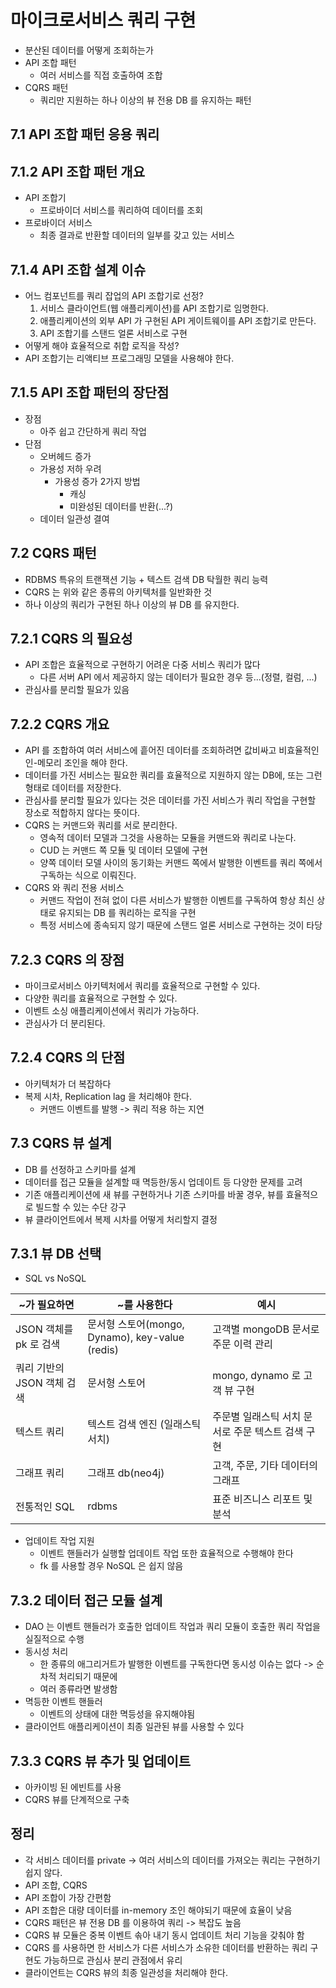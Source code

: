 # 마이크로서비스 쿼리 구현
- 분산된 데이터를 어떻게 조회하는가
- API 조합 패턴
  - 여러 서비스를 직접 호출하여 조합
- CQRS 패턴
  - 쿼리만 지원하는 하나 이상의 뷰 전용 DB 를 유지하는 패턴

## 7.1 API 조합 패턴 응용 쿼리

## 7.1.2 API 조합 패턴 개요
- API 조합기
  - 프로바이더 서비스를 쿼리하여 데이터를 조회
- 프로바이더 서비스
  - 최종 결과로 반환할 데이터의 일부를 갖고 있는 서비스

## 7.1.4 API 조합 설계 이슈
- 어느 컴포넌트를 쿼리 잡업의 API 조합기로 선정?
  1. 서비스 클라이언트(웹 애플리케이션)를 API 조합기로 임명한다.
  2. 애플리케이션의 외부 API 가 구현된 API 게이트웨이를 API 조합기로 만든다.
  3. API 조합기를 스탠드 얼론 서비스로 구현
- 어떻게 해야 효율적으로 취합 로직을 작성?
- API 조합기는 리액티브 프로그래밍 모델을 사용해야 한다.

## 7.1.5 API 조합 패턴의 장단점
- 장점
  - 아주 쉽고 간단하게 쿼리 작업
- 단점
  - 오버헤드 증가
  - 가용성 저하 우려
    - 가용성 증가 2가지 방법
      - 캐싱
      - 미완성된 데이터를 반환(...?)
  - 데이터 일관성 결여

## 7.2 CQRS 패턴
- RDBMS 특유의 트랜잭션 기능 + 텍스트 검색 DB 탁월한 쿼리 능력
- CQRS 는 위와 같은 종류의 아키텍처를 일반화한 것
- 하나 이상의 쿼리가 구현된 하나 이상의 뷰 DB 를 유지한다.

## 7.2.1 CQRS 의 필요성
- API 조합은 효율적으로 구현하기 어려운 다중 서비스 쿼리가 많다
  - 다른 서버 API 에서 제공하지 않는 데이터가 필요한 경우 등...(정렬, 컬럼, ...)
- 관심사를 분리할 필요가 있음

## 7.2.2 CQRS 개요
- API 를 조합하여 여러 서비스에 흩어진 데이터를 조회하려면 값비싸고 비효율적인 인-메모리 조인을 해야 한다.
- 데이터를 가진 서비스는 필요한 쿼리를 효율적으로 지원하지 않는 DB에, 또는 그런 형태로 데이터를 저장한다.
- 관심사를 분리할 필요가 있다는 것은 데이터를 가진 서비스가 쿼리 작업을 구현할 장소로 적합하지 않다는 뜻이다.
- CQRS 는 커맨드와 쿼리를 서로 분리한다.
  - 영속적 데이터 모델과 그것을 사용하는 모듈을 커맨드와 쿼리로 나눈다.
  - CUD 는 커맨드 쪽 모듈 및 데이터 모델에 구현
  - 양쪽 데이터 모델 사이의 동기화는 커맨드 쪽에서 발행한 이벤트를 쿼리 쪽에서 구독하는 식으로 이뤄진다.
- CQRS 와 쿼리 전용 서비스
  - 커맨드 작업이 전혀 없이 다른 서비스가 발행한 이벤트를 구독하여 항상 최신 상태로 유지되는 DB 를 쿼리하는 로직을 구현
  - 특정 서비스에 종속되지 않기 때문에 스탠드 얼론 서비스로 구현하는 것이 타당

## 7.2.3 CQRS 의 장점
- 마이크로서비스 아키텍처에서 쿼리를 효율적으로 구현할 수 있다.
- 다양한 쿼리를 효율적으로 구현할 수 있다.
- 이벤트 소싱 애플리케이션에서 쿼리가 가능하다.
- 관심사가 더 분리된다.

## 7.2.4 CQRS 의 단점
- 아키텍처가 더 복잡하다
- 복제 시차, Replication lag 을 처리해야 한다.
  - 커맨드 이벤트를 발행 -> 쿼리 적용 하는 지연

## 7.3 CQRS 뷰 설계
- DB 를 선정하고 스키마를 설계
- 데이터를 접근 모듈을 설계할 때 멱등한/동시 업데이트 등 다양한 문제를 고려
- 기존 애플리케이션에 새 뷰를 구현하거나 기존 스키마를 바꿀 경우, 뷰를 효율적으로 빌드할 수 있는 수단 강구
- 뷰 클라이언트에서 복제 시차를 어떻게 처리할지 결정

## 7.3.1 뷰 DB 선택
- SQL vs NoSQL

| ~가 필요하면           | ~를 사용한다                                   | 예시                           |
|-------------------|-------------------------------------------|------------------------------|
| JSON 객체를 pk 로 검색  | 문서형 스토어(mongo, Dynamo), key-value (redis) | 고객별 mongoDB 문서로 주문 이력 관리     |
| 쿼리 기반의 JSON 객체 검색 | 문서형 스토어                                   | mongo, dynamo 로 고객 뷰 구현      |
| 텍스트 쿼리 | 텍스트 검색 엔진 (일래스틱 서치)                       | 주문별 일래스틱 서치 문서로 주문 텍스트 검색 구현 |
| 그래프 쿼리 | 그래프 db(neo4j)                             | 고객, 주문, 기타 데이터의 그래프          |
| 전통적인 SQL | rdbms                                     | 표준 비즈니스 리포트 및 분석             |

- 업데이트 작업 지원
  - 이벤트 핸들러가 실행할 업데이트 작업 또한 효율적으로 수행해야 한다
  - fk 를 사용할 경우 NoSQL 은 쉽지 않음

## 7.3.2 데이터 접근 모듈 설계
- DAO 는 이벤트 핸들러가 호출한 업데이트 작업과 쿼리 모듈이 호출한 쿼리 작업을 실질적으로 수행
- 동시성 처리
  - 한 종류의 애그리거트가 발행한 이벤트를 구독한다면 동시성 이슈는 없다 -> 순차적 처리되기 때문에
  - 여러 종류라면 발생함
- 멱등한 이벤트 핸들러
  - 이벤트의 상태에 대한 멱등성을 유지해야됨
- 클라이언트 애플리케이션이 최종 일관된 뷰를 사용할 수 있다

## 7.3.3 CQRS 뷰 추가 및 업데이트
- 아카이빙 된 에빈트를 사용
- CQRS 뷰를 단계적으로 구축

## 정리
- 각 서비스 데이터를 private -> 여러 서비스의 데이터를 가져오는 쿼리는 구현하기 쉽지 않다.
- API 조합, CQRS
- API 조합이 가장 간편함
- API 조합은 대량 데이터를 in-memory 조인 해야되기 때문에 효율이 낮음
- CQRS 패턴은 뷰 전용 DB 를 이용하여 쿼리 -> 복잡도 높음
- CQRS 뷰 모듈은 중복 이벤트 솎아 내기 동시 업데이트 처리 기능을 갖춰야 함
- CQRS 를 사용하면 한 서비스가 다른 서비스가 소유한 데이터를 반환하는 쿼리 구현도 가능하므로 관심사 분리 관점에서 유리
- 클라이언트는 CQRS 뷰의 최종 일관성을 처리해야 한다.